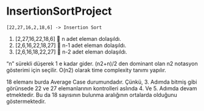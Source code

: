 # InsertionSortProject

    [22,27,16,2,18,6] -> Insertion Sort 
    
1.	[2,27,16,22,18,6]   n adet eleman dolaşıldı.
2.	[2,6,16,22,18,27]   n-1 adet eleman dolaşıldı.
3.	[2,6,16,18,22,27]   n-2 adet eleman dolaşıldı.

“n” sürekli düşerek 1 e kadar gider. (n2+n)/2 den dominant olan n2 notasyon gösterimi için seçilir. O(n2) olarak time complexity tanımı yapılır.

18 elemanı burda Average Case durumundadır. Çünkü, 3. Adımda bitmiş gibi görünsede 22 ve 27 elemanlarının kontrolleri aslında 4. Ve 5. Adımda devam etmektedir. Bu da 18 sayısının bulunma aralığının ortalarda olduğunu göstermektedir. 
